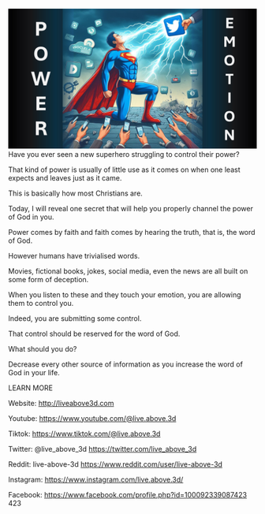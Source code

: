 ![Video cover image](cover.jpg)
Have you ever seen a new superhero struggling to control their power?

That kind of power is usually of little use as it comes on when one least expects and leaves just as it came.

This is basically how most Christians are.

Today, I will reveal one secret that will help you properly channel the power of God in you.

Power comes by faith and faith comes by hearing the truth, that is, the word of God.

However humans have trivialised words.

Movies, fictional books, jokes, social media, even the news are all built on some form of deception.

When you listen to these and they touch your emotion, you are allowing them to control you.

Indeed, you are submitting some control.

That control should be reserved for the word of God.

What should you do?

Decrease every other source of information as you increase the word of God in your life.

LEARN MORE

Website: http://liveabove3d.com

Youtube: https://www.youtube.com/@live.above.3d

Tiktok: https://www.tiktok.com/@live.above.3d

Twitter: @live_above_3d https://twitter.com/live_above_3d

Reddit: live-above-3d https://www.reddit.com/user/live-above-3d

Instagram: https://www.instagram.com/live.above.3d/

Facebook: https://www.facebook.com/profile.php?id=100092339087423
423
